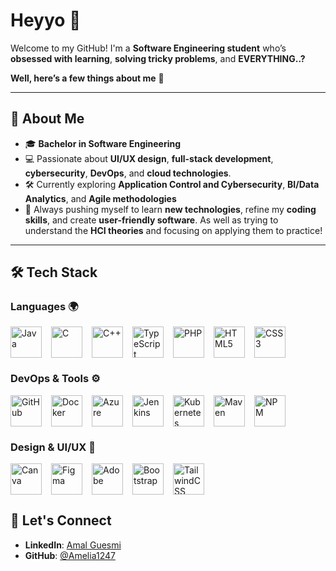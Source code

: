 # Heyyo 👋

Welcome to my GitHub! I'm a **Software Engineering student** who’s **obsessed with learning**, **solving tricky problems**, and **EVERYTHING..?**

**Well, here’s a few things about me** 🚀

---

## 🚀 About Me
- 🎓 **Bachelor in Software Engineering**   
- 💻 Passionate about **UI/UX design**, **full-stack development**, **cybersecurity**, **DevOps**, and **cloud technologies**.  
- 🛠️ Currently exploring **Application Control and Cybersecurity**, **BI/Data Analytics**, and **Agile methodologies**
- 🌱 Always pushing myself to learn **new technologies**, refine my **coding skills**, and create **user-friendly software**.
As well as trying to understand the **HCI theories** and focusing on applying them to practice!

---

## 🛠️ Tech Stack

### **Languages** 🌍  
<div style="display: flex; flex-wrap: wrap; gap: 15px;">
  <!-- Java Icon with Link -->
  <a href="https://en.wikipedia.org/wiki/Java_(programming_language)" target="_blank">
    <img src="https://upload.wikimedia.org/wikipedia/commons/1/1b/Java_logo.svg" alt="Java" title="Click to learn about Java" width="50" height="50"/>
  </a>
  <!-- C Icon with Link -->
  <a href="https://en.wikipedia.org/wiki/C_(programming_language)" target="_blank">
    <img src="https://upload.wikimedia.org/wikipedia/commons/4/4e/C_logo.svg" alt="C" title="Click to learn about C" width="50" height="50"/>
  </a>
  <!-- C++ Icon with Link -->
  <a href="https://commons.wikimedia.org/wiki/File:ISO_C%2B%2B_Logo.svg" target="_blank">
    <img src="https://upload.wikimedia.org/wikipedia/commons/1/18/ISO_C%2B%2B_Logo.svg" alt="C++" title="Click to learn about C++" width="50" height="50"/>
  </a>
  <!-- TypeScript Icon with Link -->
  <a href="https://en.wikipedia.org/wiki/TypeScript" target="_blank">
    <img src="https://upload.wikimedia.org/wikipedia/commons/4/42/TypeScript_Logo_2020.svg" alt="TypeScript" title="Click to learn about TypeScript" width="50" height="50"/>
  </a>
  <!-- PHP Icon with Link -->
  <a href="https://en.wikipedia.org/wiki/PHP" target="_blank">
    <img src="https://upload.wikimedia.org/wikipedia/commons/2/27/PHP_logo.svg" alt="PHP" title="Click to learn about PHP" width="50" height="50"/>
  </a>
  <!-- HTML5 Icon with Link -->
  <a href="https://en.wikipedia.org/wiki/HTML5" target="_blank">
    <img src="https://upload.wikimedia.org/wikipedia/commons/d/d5/HTML5_Logo_512px.png" alt="HTML5" title="Click to learn about HTML5" width="50" height="50"/>
  </a>
  <!-- CSS3 Icon with Link -->
  <a href="https://en.wikipedia.org/wiki/CSS3" target="_blank">
    <img src="https://upload.wikimedia.org/wikipedia/commons/6/62/CSS3_logo.svg" alt="CSS3" title="Click to learn about CSS3" width="50" height="50"/>
  </a>
</div>

### **DevOps & Tools** ⚙️  
<div style="display: flex; flex-wrap: wrap; gap: 15px;">
  <!-- GitHub Icon with Link -->
  <a href="https://github.com" target="_blank">
    <img src="https://github.githubassets.com/images/modules/logos_page/GitHub-Mark.png" alt="GitHub" title="Click to visit GitHub" width="50" height="50"/>
  </a>
  <!-- Docker Icon with Link -->
  <a href="https://www.docker.com/" target="_blank">
    <img src="https://www.docker.com/sites/default/files/d8/2019-07/Moby-logo.png" alt="Docker" title="Click to learn about Docker" width="50" height="50"/>
  </a>
  <!-- Azure Icon with Link -->
  <a href="https://azure.microsoft.com/" target="_blank">
    <img src="https://upload.wikimedia.org/wikipedia/commons/d/d5/Microsoft_Azure_Logo.svg" alt="Azure" title="Click to learn about Azure" width="50" height="50"/>
  </a>
  <!-- Jenkins Icon with Link -->
  <a href="https://www.jenkins.io/" target="_blank">
    <img src="https://upload.wikimedia.org/wikipedia/commons/d/d4/Jenkins_logo.svg" alt="Jenkins" title="Click to learn about Jenkins" width="50" height="50"/>
  </a>
  <!-- Kubernetes Icon with Link -->
  <a href="https://kubernetes.io/" target="_blank">
    <img src="https://upload.wikimedia.org/wikipedia/commons/3/39/Kubernetes_logo.svg" alt="Kubernetes" title="Click to learn about Kubernetes" width="50" height="50"/>
  </a>
  <!-- Maven Icon with Link -->
  <a href="https://maven.apache.org/" target="_blank">
    <img src="https://upload.wikimedia.org/wikipedia/commons/1/19/Apache_Maven_logo.svg" alt="Maven" title="Click to learn about Maven" width="50" height="50"/>
  </a>
  <!-- NPM Icon with Link -->
  <a href="https://www.npmjs.com/" target="_blank">
    <img src="https://upload.wikimedia.org/wikipedia/commons/d/d7/Npm-logo.svg" alt="NPM" title="Click to learn about NPM" width="50" height="50"/>
  </a>
</div>

### **Design & UI/UX** 🎨  
<div style="display: flex; flex-wrap: wrap; gap: 15px;">
  <!-- Canva Icon with Link -->
  <a href="https://www.canva.com/" target="_blank">
    <img src="https://upload.wikimedia.org/wikipedia/commons/e/e4/Canva_Logo.svg" alt="Canva" title="Click to learn about Canva" width="50" height="50"/>
  </a>
  <!-- Figma Icon with Link -->
  <a href="https://www.figma.com/" target="_blank">
    <img src="https://upload.wikimedia.org/wikipedia/commons/d/d7/Figma-logo.svg" alt="Figma" title="Click to learn about Figma" width="50" height="50"/>
  </a>
  <!-- Adobe Icon with Link -->
  <a href="https://www.adobe.com/" target="_blank">
    <img src="https://upload.wikimedia.org/wikipedia/commons/a/a0/Adobe_Logo_2018.svg" alt="Adobe" title="Click to learn about Adobe" width="50" height="50"/>
  </a>
  <!-- Bootstrap Icon with Link -->
  <a href="https://getbootstrap.com/" target="_blank">
    <img src="https://upload.wikimedia.org/wikipedia/commons/4/47/Bootstrap_logo.svg" alt="Bootstrap" title="Click to learn about Bootstrap" width="50" height="50"/>
  </a>
  <!-- TailwindCSS Icon with Link -->
  <a href="https://tailwindcss.com/" target="_blank">
    <img src="https://upload.wikimedia.org/wikipedia/commons/d/d5/Tailwind_CSS_Logo.svg" alt="TailwindCSS" title="Click to learn about TailwindCSS" width="50" height="50"/>
  </a>
</div>

<!-- adjsut later to display private contributions >
## 📈 GitHub Stats & Fun Metrics

Here are some stats to give you an insight into my GitHub activity:

![Amal's GitHub Stats](https://github-readme-stats.vercel.app/api?username=Amelia1247&show_icons=true&count_private=true&hide=prs&theme=dark)


--- 
-->

## 🤝 Let's Connect
- **LinkedIn**: [Amal Guesmi](https://www.linkedin.com/in/amalgs1247)
- **GitHub**: [@Amelia1247](https://github.com/Amelia1247)
